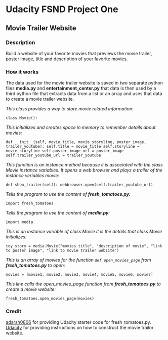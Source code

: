 # Udacity FSND Project One
## Movie Trailer Website
### Description
Build a website of your favorite movies that previews the movie trailer, poster image, title and description of your favorite movies.

### How it works
The data used for the movie trailer website is saved in two separate python files __media.py__ and __entertainment_center.py__ that data is then used by a third python file that extracts data from a list or an array and uses that data to create a movie trailer website.

*This class provides a way to store movie related information:*

`class Movie():`

*This initializes and creates space in memory to remember details about movies:*

`def __init__(self, movie_title, movie_storyline, poster_image, trailer_youtube):
        self.title = movie_title
        self.storyline = movie_storyline
        self.poster_image_url = poster_image
        self.trailer_youtube_url = trailer_youtube`

*This function is an instance method because it is associated with the class Movie instance variables. It opens a web browser and plays a trailer of the instance veriables movie:*

`def show_trailer(self):
        webbrowser.open(self.trailer_youtube_url)`

*Tells the program to use the content of **fresh_tomatoes.py:***

`import fresh_tomatoes`

*Tells the program to use the content of **media.py**:*

`import media`

*This is an instance variable of class Movie it is the details that class Movie initializes:*

`toy_story = media.Movie("movies title",
                        "description of movie",
                        "link to poster image",
                        "link to movie trailer website")`

*This is an array of movies for the function `def open_movies_page` from **fresh_tomatoes.py** to open:*

`movies = [movie1, movie2, movie3, movie4, movie5, movie6, movie7]`

*This line calls the open_movies_page function from **fresh_tomatoes.py** to create a movie website:*

`fresh_tomatoes.open_movies_page(movies)`

### Credit
[adarsh0806](https://github.com/adarsh0806) for providing Udacity starter code for fresh_tomatoes.py.
[Udacity](https://www.udacity.com) for providing instructions on how to construct the movie trailor website.
